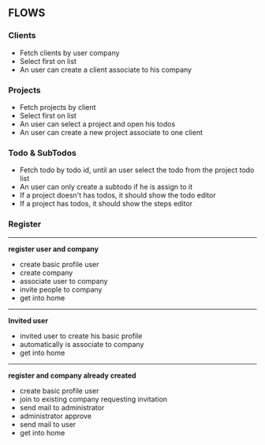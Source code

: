 ## FLOWS

### Clients
- Fetch clients by user company
- Select first on list 
- An user can create a client associate to his company

### Projects
- Fetch projects by client
- Select first on list
- An user can select a project and open his todos
- An user can create a new project associate to one client

### Todo & SubTodos
- Fetch todo by todo id, until an user select the todo from the project todo list
- An user can only create a subtodo if he is assign to it
- If a project doesn't has todos, it should show the todo editor
- If a project has todos, it should show the steps editor

### Register
***
__register user and company__
- create basic profile user
- create company
- associate user to company
- invite people to company
- get into home
***
__Invited user__
- invited user to create his basic profile
- automatically is associate to company
- get into home
***
__register and company already created__
- create basic profile user
- join to existing company requesting invitation
- send mail to administrator
- administrator approve
- send mail to user
- get into home




 
